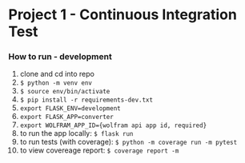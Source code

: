 # Project 1 - Continuous Integration Test

### How to run - development

1. clone and cd into repo
2. `$ python -m venv env`
3. `$ source env/bin/activate`
4. `$ pip install -r requirements-dev.txt`
5. `export FLASK_ENV=development`
6. `export FLASK_APP=converter`
7. `export WOLFRAM_APP_ID={wolfram api app id, required}`
8. to run the app locally: `$ flask run`
9. to run tests (with coverage): `$ python -m coverage run -m pytest`
10. to view covereage report: `$ coverage report -m`
